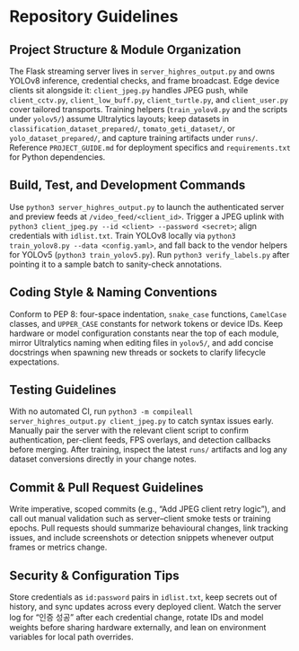 # Repository Guidelines

## Project Structure & Module Organization
The Flask streaming server lives in `server_highres_output.py` and owns YOLOv8 inference, credential checks, and frame broadcast. Edge device clients sit alongside it: `client_jpeg.py` handles JPEG push, while `client_cctv.py`, `client_low_buff.py`, `client_turtle.py`, and `client_user.py` cover tailored transports. Training helpers (`train_yolov8.py` and the scripts under `yolov5/`) assume Ultralytics layouts; keep datasets in `classification_dataset_prepared/`, `tomato_geti_dataset/`, or `yolo_dataset_prepared/`, and capture training artifacts under `runs/`. Reference `PROJECT_GUIDE.md` for deployment specifics and `requirements.txt` for Python dependencies.

## Build, Test, and Development Commands
Use `python3 server_highres_output.py` to launch the authenticated server and preview feeds at `/video_feed/<client_id>`. Trigger a JPEG uplink with `python3 client_jpeg.py --id <client> --password <secret>`; align credentials with `idlist.txt`. Train YOLOv8 locally via `python3 train_yolov8.py --data <config.yaml>`, and fall back to the vendor helpers for YOLOv5 (`python3 train_yolov5.py`). Run `python3 verify_labels.py` after pointing it to a sample batch to sanity-check annotations.

## Coding Style & Naming Conventions
Conform to PEP 8: four-space indentation, `snake_case` functions, `CamelCase` classes, and `UPPER_CASE` constants for network tokens or device IDs. Keep hardware or model configuration constants near the top of each module, mirror Ultralytics naming when editing files in `yolov5/`, and add concise docstrings when spawning new threads or sockets to clarify lifecycle expectations.

## Testing Guidelines
With no automated CI, run `python3 -m compileall server_highres_output.py client_jpeg.py` to catch syntax issues early. Manually pair the server with the relevant client script to confirm authentication, per-client feeds, FPS overlays, and detection callbacks before merging. After training, inspect the latest `runs/` artifacts and log any dataset conversions directly in your change notes.

## Commit & Pull Request Guidelines
Write imperative, scoped commits (e.g., “Add JPEG client retry logic”), and call out manual validation such as server–client smoke tests or training epochs. Pull requests should summarize behavioural changes, link tracking issues, and include screenshots or detection snippets whenever output frames or metrics change.

## Security & Configuration Tips
Store credentials as `id:password` pairs in `idlist.txt`, keep secrets out of history, and sync updates across every deployed client. Watch the server log for “인증 성공” after each credential change, rotate IDs and model weights before sharing hardware externally, and lean on environment variables for local path overrides.
